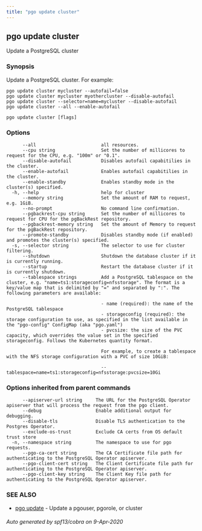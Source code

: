 ```yaml
---
title: "pgo update cluster"
---
```

## pgo update cluster

Update a PostgreSQL cluster

### Synopsis

Update a PostgreSQL cluster. For example:

    pgo update cluster mycluster --autofail=false
    pgo update cluster mycluster myothercluster --disable-autofail
    pgo update cluster --selector=name=mycluster --disable-autofail
    pgo update cluster --all --enable-autofail

```
pgo update cluster [flags]
```

### Options

```
      --all                        all resources.
      --cpu string                 Set the number of millicores to request for the CPU, e.g. "100m" or "0.1".
      --disable-autofail           Disables autofail capabitilies in the cluster.
      --enable-autofail            Enables autofail capabitilies in the cluster.
      --enable-standby             Enables standby mode in the cluster(s) specified.
  -h, --help                       help for cluster
      --memory string              Set the amount of RAM to request, e.g. 1GiB.
      --no-prompt                  No command line confirmation.
      --pgbackrest-cpu string      Set the number of millicores to request for CPU for the pgBackRest repository.
      --pgbackrest-memory string   Set the amount of Memory to request for the pgBackRest repository.
      --promote-standby            Disables standby mode (if enabled) and promotes the cluster(s) specified.
  -s, --selector string            The selector to use for cluster filtering.
      --shutdown                   Shutdown the database cluster if it is currently running.
      --startup                    Restart the database cluster if it is currently shutdown.
      --tablespace strings         Add a PostgreSQL tablespace on the cluster, e.g. "name=ts1:storageconfig=nfsstorage". The format is a key/value map that is delimited by "=" and separated by ":". The following parameters are available:
                                   
                                   - name (required): the name of the PostgreSQL tablespace
                                   - storageconfig (required): the storage configuration to use, as specified in the list available in the "pgo-config" ConfigMap (aka "pgo.yaml")
                                   - pvcsize: the size of the PVC capacity, which overrides the value set in the specified storageconfig. Follows the Kubernetes quantity format.
                                   
                                   For example, to create a tablespace with the NFS storage configuration with a PVC of size 10GiB:
                                   
                                   --tablespace=name=ts1:storageconfig=nfsstorage:pvcsize=10Gi
```

### Options inherited from parent commands

```
      --apiserver-url string     The URL for the PostgreSQL Operator apiserver that will process the request from the pgo client.
      --debug                    Enable additional output for debugging.
      --disable-tls              Disable TLS authentication to the Postgres Operator.
      --exclude-os-trust         Exclude CA certs from OS default trust store
  -n, --namespace string         The namespace to use for pgo requests.
      --pgo-ca-cert string       The CA Certificate file path for authenticating to the PostgreSQL Operator apiserver.
      --pgo-client-cert string   The Client Certificate file path for authenticating to the PostgreSQL Operator apiserver.
      --pgo-client-key string    The Client Key file path for authenticating to the PostgreSQL Operator apiserver.
```

### SEE ALSO

* [pgo update](/pgo-client/reference/pgo_update/)	 - Update a pgouser, pgorole, or cluster

###### Auto generated by spf13/cobra on 9-Apr-2020
